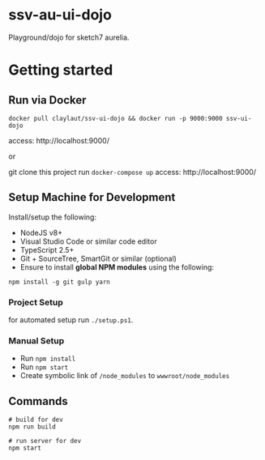 # ssv-au-ui-dojo
Playground/dojo for sketch7 aurelia.

# Getting started

## Run via Docker
```
docker pull claylaut/ssv-ui-dojo && docker run -p 9000:9000 ssv-ui-dojo
```
access: http://localhost:9000/

or 

git clone this project
run  `docker-compose up`
access: http://localhost:9000/

## Setup Machine for Development
Install/setup the following:

- NodeJS v8+
- Visual Studio Code or similar code editor
- TypeScript 2.5+
- Git + SourceTree, SmartGit or similar (optional)
- Ensure to install **global NPM modules** using the following:

```shell
npm install -g git gulp yarn
```

### Project Setup
for automated setup run `./setup.ps1`.

### Manual Setup
- Run `npm install`
- Run `npm start`
- Create symbolic link of `/node_modules` to `wwwroot/node_modules`

## Commands

```shell
# build for dev
npm run build

# run server for dev
npm start
```